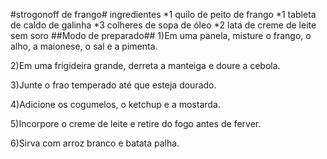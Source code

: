 #strogonoff de frango#
ingredientes
*1 quilo de peito de frango
*1 tableta de caldo de galinha
*3 colheres de sopa de óleo
*2 lata de creme de leite sem soro
##Modo de preparado##
1)Em uma panela, misture o frango, o alho, a maionese, o sal e a pimenta.

2)Em uma frigideira grande, derreta a manteiga e doure a cebola.

3)Junte o frao temperado até que esteja dourado.

4)Adicione os cogumelos, o ketchup e a mostarda.

5)Incorpore o creme de leite e retire do fogo antes de ferver.

6)Sirva com arroz branco e batata palha.
